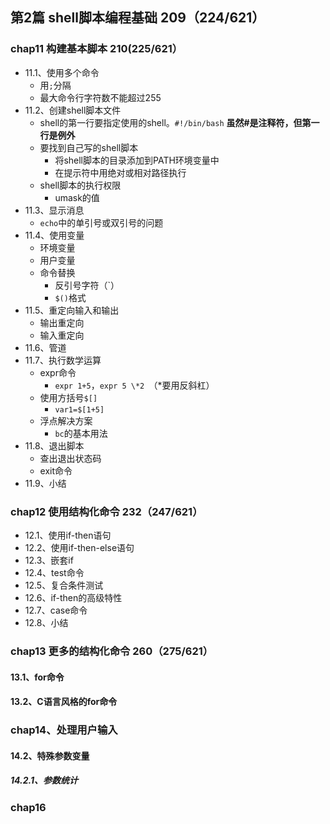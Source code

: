 ## 第2篇  shell脚本编程基础  209（224/621）
### chap11 构建基本脚本   210(225/621）
+ 11.1、使用多个命令
	+ 用`;`分隔
	+ 最大命令行字符数不能超过255
+ 11.2、创建shell脚本文件
	+ shell的第一行要指定使用的shell。`#!/bin/bash`  **虽然#是注释符，但第一行是例外**
	+ 要找到自己写的shell脚本
		+ 将shell脚本的目录添加到PATH环境变量中
		+ 在提示符中用绝对或相对路径执行
	+ shell脚本的执行权限
		+ umask的值
+ 11.3、显示消息
	+ `echo`中的单引号或双引号的问题
+ 11.4、使用变量
	+ 环境变量
	+ 用户变量
	+ 命令替换
		+ 反引号字符（`）
		+ `$()`格式
+ 11.5、重定向输入和输出
	+ 输出重定向
	+ 输入重定向
+ 11.6、管道
+ 11.7、执行数学运算
	+ expr命令
		+ `expr 1+5`，`expr 5 \*2 `（*要用反斜杠）
	+ 使用方括号`$[]`
		+ `var1=$[1+5]`
	+ 浮点解决方案
		+ `bc`的基本用法 
+ 11.8、退出脚本
	+ 查出退出状态码
	+ exit命令
+ 11.9、小结

### chap12 使用结构化命令  232（247/621）
+ 12.1、使用if-then语句
+ 12.2、使用if-then-else语句
+ 12.3、嵌套if
+ 12.4、test命令
+ 12.5、复合条件测试
+ 12.6、if-then的高级特性
+ 12.7、case命令
+ 12.8、小结

### chap13 更多的结构化命令  260（275/621）

#### 13.1、for命令

#### 13.2、C语言风格的for命令



### chap14、处理用户输入

#### 14.2、特殊参数变量

##### 14.2.1、参数统计


### chap16 